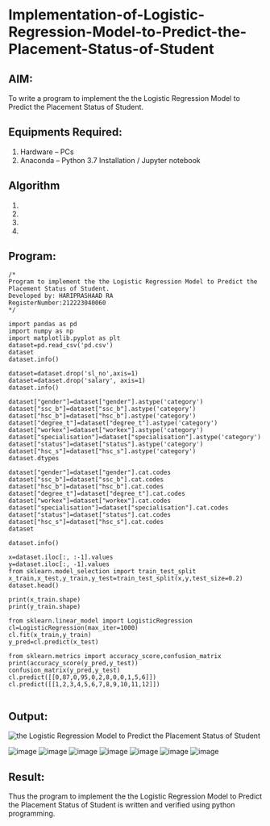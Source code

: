 # Implementation-of-Logistic-Regression-Model-to-Predict-the-Placement-Status-of-Student

## AIM:
To write a program to implement the the Logistic Regression Model to Predict the Placement Status of Student.

## Equipments Required:
1. Hardware – PCs
2. Anaconda – Python 3.7 Installation / Jupyter notebook

## Algorithm
1. 
2. 
3. 
4. 

## Program:
```
/*
Program to implement the the Logistic Regression Model to Predict the Placement Status of Student.
Developed by: HARIPRASHAAD RA
RegisterNumber:212223040060
*/
```
```
import pandas as pd
import numpy as np
import matplotlib.pyplot as plt
dataset=pd.read_csv('pd.csv')
dataset
dataset.info()

dataset=dataset.drop('sl_no',axis=1)
dataset=dataset.drop('salary', axis=1)
dataset.info()

dataset["gender"]=dataset["gender"].astype('category')
dataset["ssc_b"]=dataset["ssc_b"].astype('category')
dataset["hsc_b"]=dataset["hsc_b"].astype('category')
dataset["degree_t"]=dataset["degree_t"].astype('category')
dataset["workex"]=dataset["workex"].astype('category')
dataset["specialisation"]=dataset["specialisation"].astype('category')
dataset["status"]=dataset["status"].astype('category')
dataset["hsc_s"]=dataset["hsc_s"].astype('category')
dataset.dtypes

dataset["gender"]=dataset["gender"].cat.codes
dataset["ssc_b"]=dataset["ssc_b"].cat.codes
dataset["hsc_b"]=dataset["hsc_b"].cat.codes
dataset["degree_t"]=dataset["degree_t"].cat.codes
dataset["workex"]=dataset["workex"].cat.codes
dataset["specialisation"]=dataset["specialisation"].cat.codes
dataset["status"]=dataset["status"].cat.codes
dataset["hsc_s"]=dataset["hsc_s"].cat.codes
dataset

dataset.info()

x=dataset.iloc[:, :-1].values
y=dataset.iloc[:, -1].values
from sklearn.model_selection import train_test_split
x_train,x_test,y_train,y_test=train_test_split(x,y,test_size=0.2)
dataset.head()

print(x_train.shape)
print(y_train.shape)

from sklearn.linear_model import LogisticRegression
cl=LogisticRegression(max_iter=1000)
cl.fit(x_train,y_train)
y_pred=cl.predict(x_test)

from sklearn.metrics import accuracy_score,confusion_matrix
print(accuracy_score(y_pred,y_test))
confusion_matrix(y_pred,y_test)
cl.predict([[0,87,0,95,0,2,8,0,0,1,5,6]])
cl.predict([[1,2,3,4,5,6,7,8,9,10,11,12]])


```

## Output:
![the Logistic Regression Model to Predict the Placement Status of Student](sam.png)


![image](https://github.com/user-attachments/assets/023e8137-d903-4108-b62f-46f596adbaff)
![image](https://github.com/user-attachments/assets/66b397a4-2262-4ffd-ba4b-aad344332cc6)
![image](https://github.com/user-attachments/assets/005fcb7f-1544-4a0b-b6dc-30f17aec2a30)
![image](https://github.com/user-attachments/assets/e44790ea-9cbd-4f59-a5ba-223e173bffb4)
![image](https://github.com/user-attachments/assets/7f698836-4e73-4802-94ea-cf3fa6dda439)
![image](https://github.com/user-attachments/assets/fed7094c-88a0-433c-95a0-285bb72a7826)
![image](https://github.com/user-attachments/assets/6530694c-82a2-4b99-b074-ca3d73982b2d)




## Result:
Thus the program to implement the the Logistic Regression Model to Predict the Placement Status of Student is written and verified using python programming.
